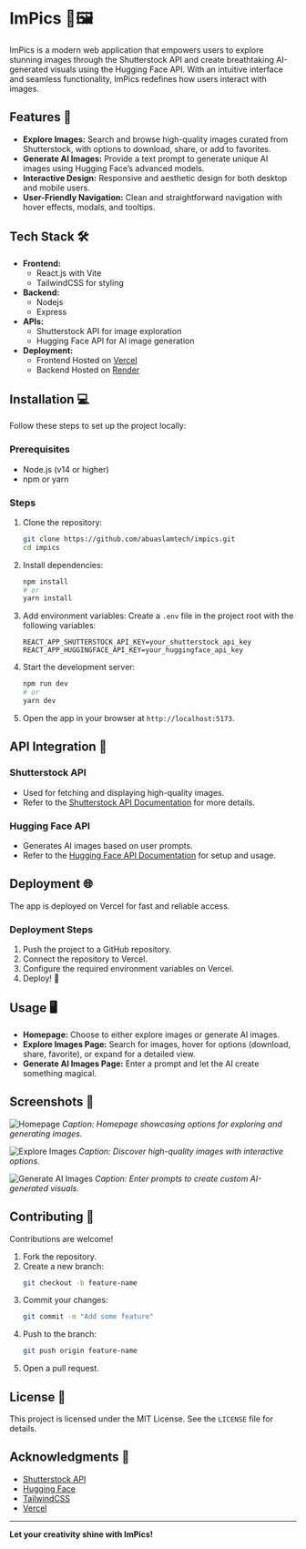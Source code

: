 # ImPics 🎨🖼️

ImPics is a modern web application that empowers users to explore stunning images through the Shutterstock API and create breathtaking AI-generated visuals using the Hugging Face API. With an intuitive interface and seamless functionality, ImPics redefines how users interact with images.

## Features 🚀

- **Explore Images:**
  Search and browse high-quality images curated from Shutterstock, with options to download, share, or add to favorites.
- **Generate AI Images:**
  Provide a text prompt to generate unique AI images using Hugging Face’s advanced models.
- **Interactive Design:**
  Responsive and aesthetic design for both desktop and mobile users.
- **User-Friendly Navigation:**
  Clean and straightforward navigation with hover effects, modals, and tooltips.

## Tech Stack 🛠️

- **Frontend:**
  - React.js with Vite
  - TailwindCSS for styling
- **Backend:**
  - Nodejs
  - Express
- **APIs:**
  - Shutterstock API for image exploration
  - Hugging Face API for AI image generation
- **Deployment:**
  - Frontend Hosted on [Vercel](https://vercel.com)
  - Backend Hosted on [Render](https://render.com)

## Installation 💻

Follow these steps to set up the project locally:

### Prerequisites

- Node.js (v14 or higher)
- npm or yarn

### Steps

1. Clone the repository:
   ```bash
   git clone https://github.com/abuaslamtech/impics.git
   cd impics
   ```
2. Install dependencies:
   ```bash
   npm install
   # or
   yarn install
   ```
3. Add environment variables:
   Create a `.env` file in the project root with the following variables:
   ```env
   REACT_APP_SHUTTERSTOCK_API_KEY=your_shutterstock_api_key
   REACT_APP_HUGGINGFACE_API_KEY=your_huggingface_api_key
   ```
4. Start the development server:

   ```bash
   npm run dev
   # or
   yarn dev
   ```

5. Open the app in your browser at `http://localhost:5173`.

## API Integration 🔗

### Shutterstock API

- Used for fetching and displaying high-quality images.
- Refer to the [Shutterstock API Documentation](https://developers.shutterstock.com/) for more details.

### Hugging Face API

- Generates AI images based on user prompts.
- Refer to the [Hugging Face API Documentation](https://huggingface.co/docs) for setup and usage.

## Deployment 🌐

The app is deployed on Vercel for fast and reliable access.

### Deployment Steps

1. Push the project to a GitHub repository.
2. Connect the repository to Vercel.
3. Configure the required environment variables on Vercel.
4. Deploy! 🎉

## Usage 🖥️

- **Homepage:**
  Choose to either explore images or generate AI images.
- **Explore Images Page:**
  Search for images, hover for options (download, share, favorite), or expand for a detailed view.
- **Generate AI Images Page:**
  Enter a prompt and let the AI create something magical.

## Screenshots 📸

![Homepage](https://via.placeholder.com/800x400)
_Caption: Homepage showcasing options for exploring and generating images._

![Explore Images](https://via.placeholder.com/800x400)
_Caption: Discover high-quality images with interactive options._

![Generate AI Images](https://via.placeholder.com/800x400)
_Caption: Enter prompts to create custom AI-generated visuals._

## Contributing 🤝

Contributions are welcome!

1. Fork the repository.
2. Create a new branch:
   ```bash
   git checkout -b feature-name
   ```
3. Commit your changes:
   ```bash
   git commit -m "Add some feature"
   ```
4. Push to the branch:
   ```bash
   git push origin feature-name
   ```
5. Open a pull request.

## License 📜

This project is licensed under the MIT License. See the `LICENSE` file for details.

## Acknowledgments 🙏

- [Shutterstock API](https://developers.shutterstock.com/)
- [Hugging Face](https://huggingface.co/)
- [TailwindCSS](https://tailwindcss.com/)
- [Vercel](https://vercel.com/)

---

**Let your creativity shine with ImPics!**

